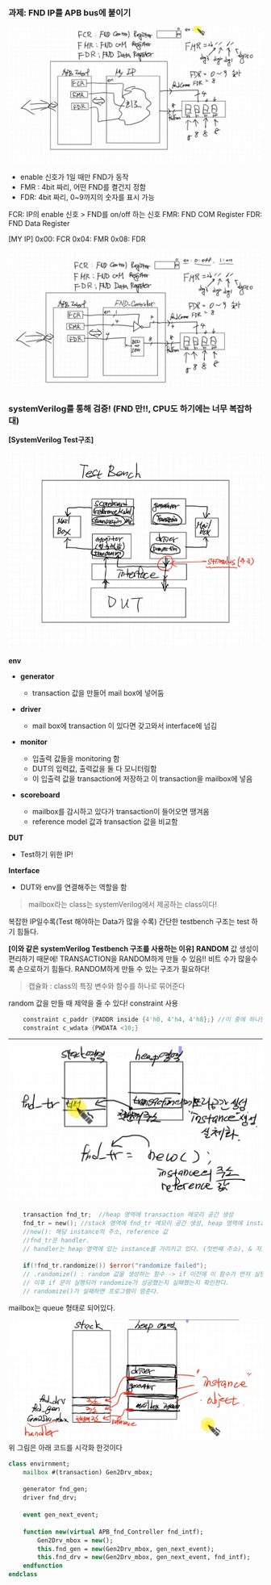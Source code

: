 ### 과제: FND IP를 APB bus에 붙이기

![](img.png)
- enable 신호가 1일 때만 FND가 동작
- FMR : 4bit 짜리, 어떤 FND를 켤건지 정함
- FDR: 4bit 짜리, 0~9까지의 숫자를 표시 가능

FCR: IP의 enable 신호 > FND를 on/off 하는 신호
FMR: FND COM Register
FDR: FND Data Register


[MY IP]
0x00: FCR 
0x04: FMR
0x08: FDR

![](img2.png)



### systemVerilog를 통해 검증! (FND 만!!, CPU도 하기에는 너무 복잡하대)

**[SystemVerilog Test구조]**

![](img3.png)

**env**

- **generator**
    - transaction 값을 만들어 mail box에 넣어둠

- **driver** 
    - mail box에 transaction 이 있다면 갖고와서 interface에 넘김


- **monitor** 
    - 입출력 값들을 monitoring 함
    - DUT의 입력값, 출력값을 둘 다 모니터링함
    - 이 입출력 값을 transaction에 저장하고 이 transaction을 mailbox에 넣음

- **scoreboard** 
    - mailbox를 감시하고 있다가 transaction이 들어오면 땡겨옴
    - reference model 값과 transaction 값을 비교함


**DUT**
- Test하기 위한 IP!

**Interface**
- DUT와 env를 연결해주는 역할을 함

> mailbox라는 class는 systemVerilog에서 제공하는 class이다!

복잡한 IP일수록(Test 해야하는 Data가 많을 수록) 간단한 testbench 구조는 test 하기 힘들다.

**[이와 같은 systemVerilog Testbench 구조를 사용하는 이유]**
**RANDOM** 값 생성이 편리하기 때문에!
TRANSACTION을 RANDOM하게 만들 수 있음!!
비트 수가 많을수록 손으로하기 힘들다. RANDOM하게 만들 수 있는 구조가 필요하다!


> 캡슐화 : class의 특징
변수와 함수를 하나로 묶어준다



random 값을 만들 때 제약을 줄 수 있다!
constraint 사용

```verilog
    constraint c_paddr {PADDR inside {4'h0, 4'h4, 4'h8};} //이 중에 하나만 random 값으로 쓰겠다
    constraint c_wdata {PWDATA <10;}
```


-----
![](img4.png)

```verilog
    transaction fnd_tr;  //heap 영역에 transaction 메모리 공간 생성 
    fnd_tr = new(); //stack 영역에 fnd_tr 메모리 공간 생성, heap 영역에 instance 생성됨
    //new(): 해당 instance의 주소, reference 값
    //fnd_tr은 handler.
    // handler는 heap 영역에 있는 instance를 가리키고 있다. (첫번째 주소), & 자료형의 크기만큼 heap 영역에 메모리 공간을 할당한다.(transaction class의 크기만큼)

    if(!fnd_tr.randomize()) $error("randomize failed"); 
    // .randomize() : random 값을 생성하는 함수 -> if 이전에 이 함수가 먼저 실행되어 random 값이 먼저 생성된다.
    // 이후 if 문이 실행되어 randomize가 성공했는지 실패했는지 확인한다.
    // randomize()가 실패하면 프로그램이 멈춘다.
```

mailbox는 queue 형태로 되어있다.


![](img5.png)
위 그림은 아래 코드를 시각화 한것이다
```systemverilog
class envirnment;
    mailbox #(transaction) Gen2Drv_mbox;

    generator fnd_gen;
    driver fnd_drv;

    event gen_next_event;

    function new(virtual APB_fnd_Controller fnd_intf);
        Gen2Drv_mbox = new();
        this.fnd_gen = new(Gen2Drv_mbox, gen_next_event);
        this.fnd_drv = new(Gen2Drv_mbox, gen_next_event, fnd_intf);
    endfunction
endclass
```
